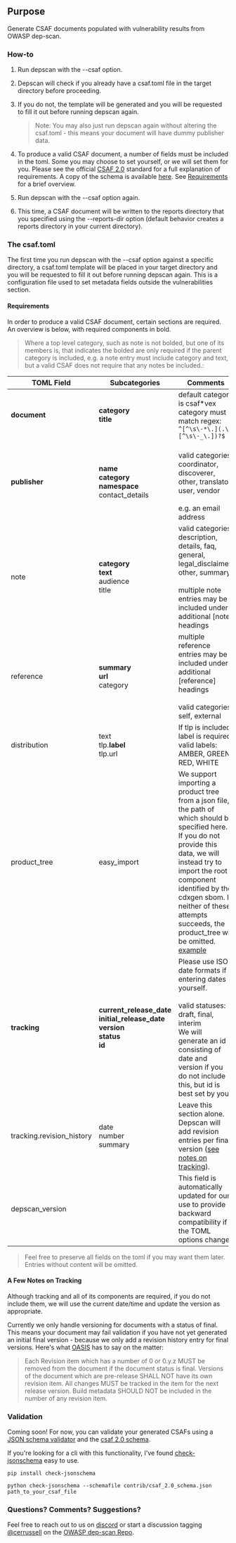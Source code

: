 ## Purpose

Generate CSAF documents populated with vulnerability results from OWASP
dep-scan.

### How-to

1. Run depscan with the --csaf option.


2. Depscan will check if you already have a csaf.toml file in the target
   directory before proceeding.


3. If you do not, the template will be generated and you will be requested
   to fill it out before running depscan again.
   > Note: You may also just run depscan again without altering the csaf.toml -
   > this means your document will have dummy publisher data.
4. To produce a valid CSAF document, a number of fields must be included in
   the toml. Some you may choose to set yourself, or we will set them for you.
   Please see the official
   [CSAF 2.0](https://docs.oasis-open.org/csaf/csaf/v2.0/os/csaf-v2.0-os.html)
   standard for a full explanation of requirements. A copy of the schema is
   available [here](csaf_2.0_schema.json). See
   [Requirements](#requirements) for a brief overview.


5. Run depscan with the --csaf option again.


6. This time, a CSAF document will be written to the reports directory that
   you specified using the --reports-dir option (default behavior creates a
   reports directory in your current directory).

### The csaf.toml

The first time you run depscan with the --csaf option against a specific
directory, a csaf.toml template will be placed in your target directory and you
will be requested to fill it out before running depscan again. This is a
configuration file used to set metadata fields outside the vulnerabilities
section.

#### Requirements

In order to produce a valid CSAF document, certain sections are required. An
overview is below, with required components in bold.

> Where a top level category, such as note is not bolded, but one of its
> members is, that indicates the bolded are only required if the parent category
> is included, e.g. a note entry must include category and text, but a valid
> CSAF does not require that any notes be included.:

| TOML Field                | Subcategories                                                                                   | Comments                                                                                                                                                                                                                                                                                                                                  |
|---------------------------|-------------------------------------------------------------------------------------------------|-------------------------------------------------------------------------------------------------------------------------------------------------------------------------------------------------------------------------------------------------------------------------------------------------------------------------------------------|
| **document**              | **category<br>title**                                                                           | default category is csaf*vex<br>category must match regex: `^[^\s\-*\.](.\*[^\s\-_\.])?$`                                                                                                                                                                                                                                                 |
| **publisher**             | **name**<br>**category**<br>**namespace**<br>contact_details                                    | <br>valid categories: coordinator, discoverer, other, translator, user, vendor<br><br>e.g. an email address                                                                                                                                                                                                                               |
| note                      | **category**<br>**text**<br>audience<br>title                                                   | valid categories: description, details, faq, general, legal_disclaimer, other, summary<br><br>multiple note entries may be included under additional [note] headings                                                                                                                                                                      |
| reference                 | **summary**<br>**url**<br>category                                                              | multiple reference entries may be included under additional [reference] headings<br><br>valid categories: self, external                                                                                                                                                                                                                  |
| distribution              | text<br>tlp.**label**<br>tlp.url                                                                | If tlp is included, label is required<br>valid labels: AMBER, GREEN, RED, WHITE                                                                                                                                                                                                                                                           |
| product_tree              | easy_import                                                                                     | We support importing a product tree from a json file, the path of which should be specified here. If you do not provide this data, we will instead try to import the root component identified by the cdxgen sbom. If neither of these attempts succeeds, the product_tree will be omitted. <br>[example](../test/data/product_tree.json) |
| **tracking**              | **current_release_date**<br/>**initial_release_date**<br/>**version**<br/>**status**<br/>**id** | Please use ISO date formats if entering dates yourself.<br/><br/>valid statuses: draft, final, interim<br/>We will generate an id consisting of date and version if you do not include this, but id is best set by you                                                                                                                    |
| tracking.revision_history | date<br/>number<br/>summary                                                                     | Leave this section alone. Depscan will add revision entries per final version ([see notes on tracking](#a-few-notes-on-tracking)).                                                                                                                                                                                                        |
| depscan_version           |                                                                                                 | This field is automatically updated for our use to provide backward compatibility if the TOML options change                                                                                                                                                                                                                              |

> Feel free to preserve all fields on the toml if you may want them later.
> Entries without content will be omitted.

#### A Few Notes on Tracking

Although tracking and all of its components are required, if you do not
include them, we will use the current date/time and update the version as
appropriate.

Currently we only handle versioning for documents with a status of final.
This means your document may fail validation if you have not yet generated
an initial final version - because we only add a revision history entry
for final versions. Here's
what [OASIS](https://docs.oasis-open.org/csaf/csaf/v2.0/os/csaf-v2.0-os.html#321126-document-property---tracking---revision-history)
has to say on the matter:
> Each Revision item which has a number of 0 or 0.y.z MUST be removed from
> the document if the document status is final. Versions of the document
> which are pre-release SHALL NOT have its own revision item. All changes
> MUST be tracked in the item for the next release version. Build metadata
> SHOULD NOT be included in the number of any revision item.

### Validation

Coming soon! For now, you can validate your generated CSAFs using a [JSON
schema validator](https://www.jsonschemavalidator.net/) and the [csaf 2.0
schema](csaf_2.0_schema.json).

If you're looking for a cli with this functionality, I've found
[check-jsonschema](https://pypi.org/project/check-jsonschema/) easy to use.

`pip install check-jsonschema`

`python check-jsonschema --schemafile contrib/csaf_2.0_schema.json
path_to_your_csaf_file`

### Questions? Comments? Suggestions?

Feel free to reach out to us on [discord](https://discord.gg/DCNxzaeUpd) or
start a discussion tagging
[@cerrussell](https://github.com/cerrussell) on
the [OWASP dep-scan Repo](https://github.com/owasp-dep-scan/dep-scan).
